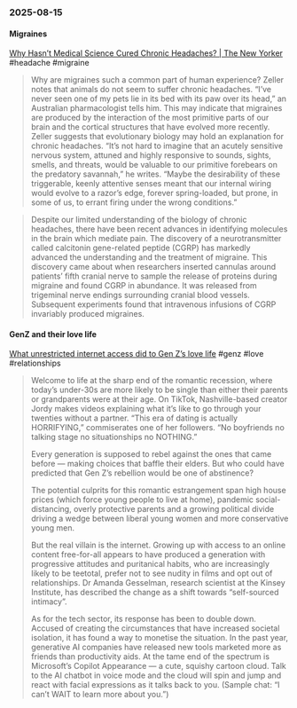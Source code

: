 ### 2025-08-15
#### Migraines
[Why Hasn’t Medical Science Cured Chronic Headaches? \| The New Yorker](https://www.newyorker.com/magazine/2025/08/18/the-headache-tom-zeller-jr-book-review?_sp=b45655f1-9e9b-4480-9585-1bdad520e29d.1755251143434) #headache #migraine

> Why are migraines such a common part of human experience? Zeller notes that animals do not seem to suffer chronic headaches. “I’ve never seen one of my pets lie in its bed with its paw over its head,” an Australian pharmacologist tells him. This may indicate that migraines are produced by the interaction of the most primitive parts of our brain and the cortical structures that have evolved more recently. Zeller suggests that evolutionary biology may hold an explanation for chronic headaches. “It’s not hard to imagine that an acutely sensitive nervous system, attuned and highly responsive to sounds, sights, smells, and threats, would be valuable to our primitive forebears on the predatory savannah,” he writes. “Maybe the desirability of these triggerable, keenly attentive senses meant that our internal wiring would evolve to a razor’s edge, forever spring-loaded, but prone, in some of us, to errant firing under the wrong conditions.”

> Despite our limited understanding of the biology of chronic headaches, there have been recent advances in identifying molecules in the brain which mediate pain. The discovery of a neurotransmitter called calcitonin gene-related peptide (CGRP) has markedly advanced the understanding and the treatment of migraine. This discovery came about when researchers inserted cannulas around patients’ fifth cranial nerve to sample the release of proteins during migraine and found CGRP in abundance. It was released from trigeminal nerve endings surrounding cranial blood vessels. Subsequent experiments found that intravenous infusions of CGRP invariably produced migraines.

#### GenZ and their love life
[What unrestricted internet access did to Gen Z’s love life](https://on.ft.com/4mcLwL8) #genz #love #relationships

> Welcome to life at the sharp end of the romantic recession, where today’s under-30s are more likely to be single than either their parents or grandparents were at their age. On TikTok, Nashville-based creator Jordy makes videos explaining what it’s like to go through your twenties without a partner. “This era of dating is actually HORRIFYING,” commiserates one of her followers. “No boyfriends no talking stage no situationships no NOTHING.”
> 
> Every generation is supposed to rebel against the ones that came before — making choices that baffle their elders. But who could have predicted that Gen Z’s rebellion would be one of abstinence?
> 
> The potential culprits for this romantic estrangement span high house prices (which force young people to live at home), pandemic social-distancing, overly protective parents and a growing political divide driving a wedge between liberal young women and more conservative young men.
> 
> But the real villain is the internet. Growing up with access to an online content free-for-all appears to have produced a generation with progressive attitudes and puritanical habits, who are increasingly likely to be teetotal, prefer not to see nudity in films and opt out of relationships. Dr Amanda Gesselman, research scientist at the Kinsey Institute, has described the change as a shift towards “self-sourced intimacy”.
> 
> As for the tech sector, its response has been to double down. Accused of creating the circumstances that have increased societal isolation, it has found a way to monetise the situation. In the past year, generative AI companies have released new tools marketed more as friends than productivity aids. At the tame end of the spectrum is Microsoft’s Copilot Appearance — a cute, squishy cartoon cloud. Talk to the AI chatbot in voice mode and the cloud will spin and jump and react with facial expressions as it talks back to you. (Sample chat: “I can’t WAIT to learn more about you.”)

